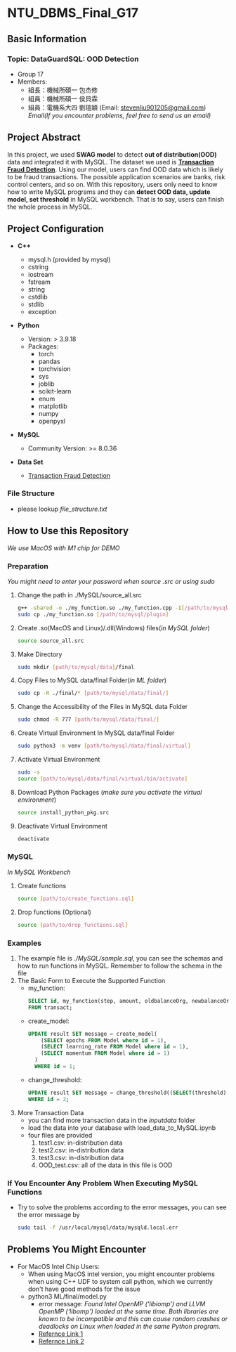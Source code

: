 # NTU_DBMS_Final_G17
## Basic Information
### Topic: DataGuardSQL: OOD Detection
* Group 17
* Members: 
  * 組長：機械所碩一 包杰修
  * 組員：機械所碩一 侯貝霖
  * 組員：電機系大四 劉瑄穎 (Email: stevenliu901205@gmail.com)
  *Email(If you encounter problems, feel free to send us an email)*
## Project Abstract
In this project, we used **SWAG model** to detect **out of distribution(OOD)** data and integrated it with MySQL. The dataset we used is [**Transaction Fraud Detection**](https://www.kaggle.com/code/benroshan/transaction-fraud-detection/input). Using our model, users can find OOD data which is likely to be fraud transactions. The possible application scenarios are banks, risk control centers, and so on. With this repository, users only need to know how to write MySQL programs and they can **detect OOD data, update model, set threshold** in MySQL workbench. That is to say, users can finish the whole process in MySQL.

## Project Configuration
* **C++** 
  * mysql.h (provided by mysql)
  * cstring
  * iostream
  * fstream
  * string
  * cstdlib
  * stdlib
  * exception
* **Python** 
  * Version: > 3.9.18
  * Packages: 
    * torch
    * pandas
    * torchvision
    * sys
    * joblib
    * scikit-learn
    * enum
    * matplotlib
    * numpy
    * openpyxl
  
* **MySQL**
  * Community Version: >= 8.0.36
* **Data Set**
  * [Transaction Fraud Detection](https://www.kaggle.com/code/benroshan/transaction-fraud-detection/input)
  
### File Structure
* please lookup *file_structure.txt*
## How to Use this Repository
*We use MacOS with M1 chip for DEMO*
### Preparation
*You might need to enter your password when source .src or using sudo*
1. Change the path in ./MySQL/source_all.src
    ```bash
    g++ -shared -o ./my_function.so ./my_function.cpp -I[/path/to/mysql.h/folder]
    sudo cp ./my_function.so [/path/to/mysql/plugin]
    ```
2. Create .so(MacOS and Linux)/.dll(Windows) files(*in MySQL folder*)
    ```bash
    source source_all.src
    ```
3. Make Directory
    ```bash
    sudo mkdir [path/to/mysql/data]/final
    ```
4. Copy Files to MySQL data/final Folder(*in ML folder*)
    ``` bash
    sudo cp -R ./final/* [path/to/mysql/data/final/]
    ```
5. Change the Accessibility of the Files in MySQL data Folder
    ```bash
    sudo chmod -R 777 [path/to/mysql/data/final/]
    ```
6. Create Virtual Environment In MySQL data/final Folder
    ```bash
    sudo python3 -m venv [path/to/mysql/data/final/virtual]
    ```
7. Activate Virtual Environment
    ```bash
    sudo -s
    source [path/to/mysql/data/final/virtual/bin/activate]
    ```
8. Download Python Packages (*make sure you activate the virtual environment*)
    ```bash
    source install_python_pkg.src
    ```
9. Deactivate Virtual Environment
    ```bash
    deactivate
    ```

### MySQL 
*In MySQL Workbench*
1. Create functions
    ```bash
    source [path/to/create_functions.sql]
    ```
2. Drop functions (Optional)
    ```bash
    source [path/to/drop_functions.sql]
    ```
### Examples
1. The example file is *./MySQL/sample.sql*, you can see the schemas and how to run functions in MySQL. Remember to follow the schema in the file
2. The Basic Form to Execute the Supported Function
    * my_function:
      ```sql
      SELECT id, my_function(step, amount, oldbalanceOrg, newbalanceOrig, oldbalanceDest, newbalanceDest, orig_diff, dest_diff, surge, freq_dest, true_type) as is_ood 
      FROM transact;
      ```
    * create_model:
      ```sql
      UPDATE result SET message = create_model(
          (SELECT epochs FROM Model where id = 1),
          (SELECT learning_rate FROM Model where id = 1),
          (SELECT momentum FROM Model where id = 1)
        ) 
        WHERE id = 1;
      ```
    * change_threshold:
      ```sql
      UPDATE result SET message = change_threshold((SELECT(threshold) FROM config WHERE id = 1))
      WHERE id = 2;
      ```
3. More Transaction Data
    * you can find more transaction data in the *inputdata* folder
    * load the data into your database with load_data_to_MySQL.ipynb
    * four files are provided
      1. test1.csv: in-distribution data
      2. test2.csv: in-distribution data
      3. test3.csv: in-distribution data
      4. OOD_test.csv: all of the data in this file is OOD
### If You Encounter Any Problem When Executing MySQL Functions
* Try to solve the problems according to the error messages, you can see the error message by
    ```bash
    sudo tail -f /usr/local/mysql/data/mysqld.local.err
    ```

## Problems You Might Encounter
* For MacOS Intel Chip Users:
    * When using MacOS intel version, you might encounter problems when using C++ UDF to system call python, which we currently don't have good methods for the issue
    *  python3 ML/final/model.py
        * error message: 
        *Found Intel OpenMP ('libiomp') and LLVM OpenMP ('libomp') loaded at the same time. Both libraries are known to be incompatible and this can cause random crashes or deadlocks on Linux when loaded in the same Python program.*
        * [Refernce Link 1](https://github.com/joblib/threadpoolctl/blob/master/multiple_openmp.md)
        * [Refernce Link 2](https://github.com/ContinuumIO/anaconda-issues/issues/13221)
